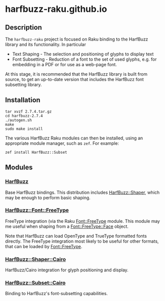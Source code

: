 # harfbuzz-raku.github.io

## Description
The `harfbuzz-raku` project is focused on Raku binding to the HarfBuzz
library and its functionality. In particular

- Text Shaping - The selection and positioning of glyphs to display text
- Font Subsetting - Reduction of a font to the set of used glyphs, e.g. for embedding in a PDF or for use as a web-page font.

At this stage, it is recommended that the HarfBuzz library is built from source, to get an up-to-date version that includes the HarfBuzz font subsetting library.

## Installation
```
tar xvzf 2.7.4.tar.gz
cd harfbuzz-2.7.4
./autogen.sh
make
sudo make install
```

The various HarfBuzz Raku modules can then be installed, using an appropriate module manager, such as `zef`. For example:

```
zef install HarfBuzz::Subset
```

## Modules

### [HarfBuzz](https://harfbuzz-raku.github.io/HarfBuzz-raku/)
Base HarfBuzz bindings. This distribution includes [HarfBuzz::Shaper](https://harfbuzz-raku.github.io/HarfBuzz-raku/HarfBuzz/Shaper), which
may be enough to perform basic shaping.

### [HarfBuzz::Font::FreeType](https://harfbuzz-raku.github.io/HarfBuzz-Font-FreeType-raku/)
FreeType integration (via the Raku [Font::FreeType](https://pdf-raku.github.io/Font-FreeType-raku/) module. This
module may me useful when shaping from a [Font::FreeType::Face](https://harfbuzz-raku.github.io/Font-FreeType-raku/Face) object.

Note that HarfBuzz can load OpenType and TrueType formatted fonts directly. The FreeType integration most likely to be useful for
other formats, that can be loaded by [Font::FreeType](https://harfbuzz-raku.github.io/Font-FreeType-raku/).

### [HarfBuzz::Shaper::Cairo](https://harfbuzz-raku.github.io/HarfBuzz-Shaper-Cairo-raku)
HarfBuzz/Cairo integration for glyph positioning and display.

### [HarfBuzz::Subset::Cairo](https://harfbuzz-raku.github.io/HarfBuzz-Subset-raku)
Binding to HarfBuzz's font-subsetting capabilities.


